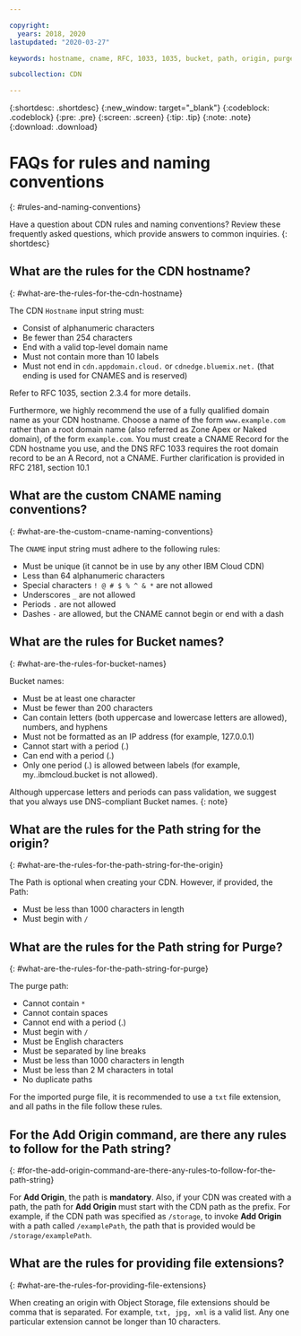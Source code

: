 ```yaml
---

copyright:
  years: 2018, 2020
lastupdated: "2020-03-27"

keywords: hostname, cname, RFC, 1033, 1035, bucket, path, origin, purge, alphanumeric, top-level domain

subcollection: CDN

---
```


{:shortdesc: .shortdesc}
{:new_window: target="_blank"}
{:codeblock: .codeblock}
{:pre: .pre}
{:screen: .screen}
{:tip: .tip}
{:note: .note}
{:download: .download}

# FAQs for rules and naming conventions
{: #rules-and-naming-conventions}

Have a question about CDN rules and naming conventions? Review these frequently asked questions, which provide answers to common inquiries.
{: shortdesc}

## What are the rules for the CDN hostname?
{: #what-are-the-rules-for-the-cdn-hostname}

The CDN `Hostname` input string must:

* Consist of alphanumeric characters
* Be fewer than 254 characters
* End with a valid top-level domain name
* Must not contain more than 10 labels
* Must not end in `cdn.appdomain.cloud.` or `cdnedge.bluemix.net.` (that ending is used for CNAMES and is reserved)

Refer to RFC 1035, section 2.3.4 for more details.

Furthermore, we highly recommend the use of a fully qualified domain name as your CDN hostname. Choose a name of the form `www.example.com` rather than a root domain name (also referred as Zone Apex or Naked domain), of the form `example.com`. You must create a CNAME Record for the CDN hostname you use, and the DNS RFC 1033 requires the root domain record to be an A Record, not a CNAME. Further clarification is provided in RFC 2181, section 10.1

## What are the custom CNAME naming conventions?
{: #what-are-the-custom-cname-naming-conventions}

The `CNAME` input string must adhere to the following rules:

* Must be unique (it cannot be in use by any other IBM Cloud CDN)
* Less than 64 alphanumeric characters
* Special characters `! @ # $ % ^ & *` are not allowed
* Underscores `_` are not allowed
* Periods `.` are not allowed
* Dashes `-` are allowed, but the CNAME cannot begin or end with a dash

## What are the rules for Bucket names?
{: #what-are-the-rules-for-bucket-names}

Bucket names:

* Must be at least one character
* Must be fewer than 200 characters
* Can contain letters (both uppercase and lowercase letters are allowed), numbers, and hyphens
* Must not be formatted as an IP address (for example, 127.0.0.1)
* Cannot start with a period (.)
* Can end with a period (.)
* Only one period (.) is allowed between labels (for example, my..ibmcloud.bucket is not allowed).

Although uppercase letters and periods can pass validation, we suggest that you always use DNS-compliant Bucket names.
{: note}

## What are the rules for the Path string for the origin?
{: #what-are-the-rules-for-the-path-string-for-the-origin}

The Path is optional when creating your CDN. However, if provided, the Path:

* Must be less than 1000 characters in length
* Must begin with `/`

## What are the rules for the Path string for Purge?
{: #what-are-the-rules-for-the-path-string-for-purge}

The purge path:

* Cannot contain `*`
* Cannot contain spaces
* Cannot end with a period (.)
* Must begin with `/`
* Must be English characters
* Must be separated by line breaks
* Must be less than 1000 characters in length
* Must be less than 2 M characters in total
* No duplicate paths

For the imported purge file, it is recommended to use a `txt` file extension, and all paths in the file follow these rules.

## For the **Add Origin** command, are there any rules to follow for the Path string?
{: #for-the-add-origin-command-are-there-any-rules-to-follow-for-the-path-string}

For **Add Origin**, the path is **mandatory**. Also, if your CDN was created with a path, the path for **Add Origin** must start with the CDN path as the prefix. For example, if the CDN path was specified as `/storage`, to invoke **Add Origin** with a path called `/examplePath`, the path that is provided would be `/storage/examplePath`.

## What are the rules for providing file extensions?
{: #what-are-the-rules-for-providing-file-extensions}

When creating an origin with Object Storage, file extensions should be comma that is separated. For example, `txt, jpg, xml` is a valid list. Any one particular extension cannot be longer than 10 characters.

